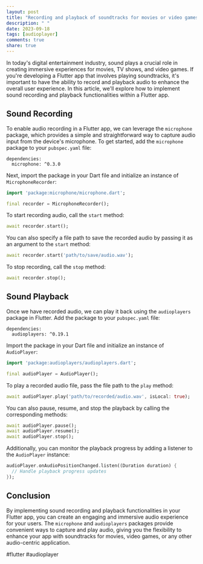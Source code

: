 ```yaml
---
layout: post
title: "Recording and playback of soundtracks for movies or video games in a Flutter app"
description: " "
date: 2023-09-18
tags: [audioplayer]
comments: true
share: true
---
```


In today's digital entertainment industry, sound plays a crucial role in creating immersive experiences for movies, TV shows, and video games. If you're developing a Flutter app that involves playing soundtracks, it's important to have the ability to record and playback audio to enhance the overall user experience. In this article, we'll explore how to implement sound recording and playback functionalities within a Flutter app.

## Sound Recording

To enable audio recording in a Flutter app, we can leverage the `microphone` package, which provides a simple and straightforward way to capture audio input from the device's microphone. To get started, add the `microphone` package to your `pubspec.yaml` file:

```
dependencies:
  microphone: ^0.3.0
```

Next, import the package in your Dart file and initialize an instance of `MicrophoneRecorder`:

```dart
import 'package:microphone/microphone.dart';

final recorder = MicrophoneRecorder();
```

To start recording audio, call the `start` method:

```dart
await recorder.start();
```

You can also specify a file path to save the recorded audio by passing it as an argument to the `start` method:

```dart
await recorder.start('path/to/save/audio.wav');
```

To stop recording, call the `stop` method:

```dart
await recorder.stop();
```

## Sound Playback

Once we have recorded audio, we can play it back using the `audioplayers` package in Flutter. Add the package to your `pubspec.yaml` file:

```
dependencies:
  audioplayers: ^0.19.1
```

Import the package in your Dart file and initialize an instance of `AudioPlayer`:

```dart
import 'package:audioplayers/audioplayers.dart';

final audioPlayer = AudioPlayer();
```

To play a recorded audio file, pass the file path to the `play` method:

```dart
await audioPlayer.play('path/to/recorded/audio.wav', isLocal: true);
```
You can also pause, resume, and stop the playback by calling the corresponding methods:

```dart
await audioPlayer.pause();
await audioPlayer.resume();
await audioPlayer.stop();
```

Additionally, you can monitor the playback progress by adding a listener to the `AudioPlayer` instance:

```dart
audioPlayer.onAudioPositionChanged.listen((Duration duration) {
  // Handle playback progress updates
});
```

## Conclusion

By implementing sound recording and playback functionalities in your Flutter app, you can create an engaging and immersive audio experience for your users. The `microphone` and `audioplayers` packages provide convenient ways to capture and play audio, giving you the flexibility to enhance your app with soundtracks for movies, video games, or any other audio-centric application.

#flutter #audioplayer